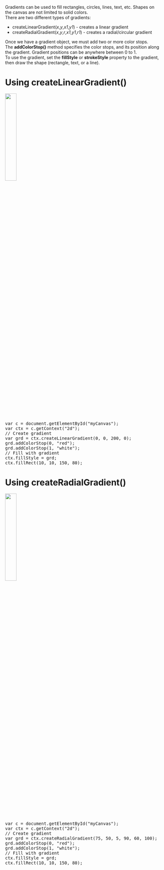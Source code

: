Gradients can be used to fill rectangles, circles, lines, text, etc. Shapes on the canvas are not limited to solid colors.
<br>
There are two different types of gradients:
<ul>
  <li>createLinearGradient(<i>x</i>,<i>y</i>,<i>x1</i>,<i>y1</i>) - creates a linear gradient</li>
  <li>createRadialGradient(<i>x</i>,<i>y</i>,<i>r</i>,<i>x1</i>,<i>y1</i>,<i>r1</i>) - creates a radial/circular gradient</li>
</ul>
Once we have a gradient object, we must add two or more color stops.
<br>
The <b>addColorStop()</b> method specifies the color stops, and its position along the gradient. Gradient positions can be anywhere between 0 to 1.
<br>
To use the gradient, set the <b>fillStyle</b> or <b>strokeStyle</b> property to the gradient, then draw the shape (rectangle, text, or a line).
<h1>Using createLinearGradient()</h1>
<img src="https://i.imgur.com/Esm2a0N.jpg" width="27%">
<pre>
var c = document.getElementById("myCanvas");
var ctx = c.getContext("2d");
// Create gradient
var grd = ctx.createLinearGradient(0, 0, 200, 0);
grd.addColorStop(0, "red");
grd.addColorStop(1, "white");
// Fill with gradient
ctx.fillStyle = grd;
ctx.fillRect(10, 10, 150, 80);
</pre>
<h1>Using createRadialGradient()</h1>
<img src="https://i.imgur.com/Vg0hqkU.jpg" width="27%">
<pre>
var c = document.getElementById("myCanvas");
var ctx = c.getContext("2d");
// Create gradient
var grd = ctx.createRadialGradient(75, 50, 5, 90, 60, 100);
grd.addColorStop(0, "red");
grd.addColorStop(1, "white");
// Fill with gradient
ctx.fillStyle = grd;
ctx.fillRect(10, 10, 150, 80);
</pre>
